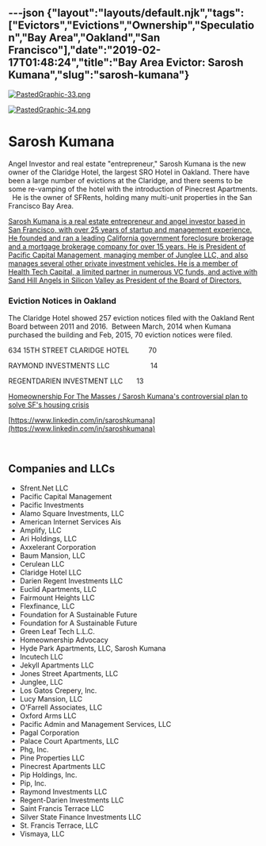 ---json
{"layout":"layouts/default.njk","tags":["Evictors","Evictions","Ownership","Speculation","Bay Area","Oakland","San Francisco"],"date":"2019-02-17T01:48:24","title":"Bay Area Evictor: Sarosh Kumana","slug":"sarosh-kumana"}
---

[![PastedGraphic-33.png](https://images.squarespace-cdn.com/content/v1/52b7d7a6e4b0b3e376ac8ea2/1472682161886-BAAWO58E1CM72CON9CJE/ke17ZwdGBToddI8pDm48kFYS3s9kC-zhUwxGXVZ3bTVZw-zPPgdn4jUwVcJE1ZvWhcwhEtWJXoshNdA9f1qD7TNdqww6z_61iXx7yO_mnkqfOorglrv07E8qyB9SNGLkedBnzPwvbyAPlU26YRLa9g/PastedGraphic-33.png)](https://images.squarespace-cdn.com/content/v1/52b7d7a6e4b0b3e376ac8ea2/1472682161886-BAAWO58E1CM72CON9CJE/ke17ZwdGBToddI8pDm48kFYS3s9kC-zhUwxGXVZ3bTVZw-zPPgdn4jUwVcJE1ZvWhcwhEtWJXoshNdA9f1qD7TNdqww6z_61iXx7yO_mnkqfOorglrv07E8qyB9SNGLkedBnzPwvbyAPlU26YRLa9g/PastedGraphic-33.png) 

[![PastedGraphic-34.png](https://images.squarespace-cdn.com/content/v1/52b7d7a6e4b0b3e376ac8ea2/1472682810561-X02VA5OFCJ0AV06T2ALB/ke17ZwdGBToddI8pDm48kH6xdya6e6aMoHwPTiZTHaFZw-zPPgdn4jUwVcJE1ZvWQUxwkmyExglNqGp0IvTJZUJFbgE-7XRK3dMEBRBhUpxHt3VElemOfZ_weOv2w5sauHmiG4OC6hU5j_RWQL2g2yFTr0rvef-Qk8lQx7F6GhA/PastedGraphic-34.png)](https://images.squarespace-cdn.com/content/v1/52b7d7a6e4b0b3e376ac8ea2/1472682810561-X02VA5OFCJ0AV06T2ALB/ke17ZwdGBToddI8pDm48kH6xdya6e6aMoHwPTiZTHaFZw-zPPgdn4jUwVcJE1ZvWQUxwkmyExglNqGp0IvTJZUJFbgE-7XRK3dMEBRBhUpxHt3VElemOfZ_weOv2w5sauHmiG4OC6hU5j_RWQL2g2yFTr0rvef-Qk8lQx7F6GhA/PastedGraphic-34.png) 

Sarosh Kumana
=============

Angel Investor and real estate "entrepreneur," Sarosh Kumana is the new owner of the Claridge Hotel, the largest SRO Hotel in Oakland. There have been a large number of evictions at the Claridge, and there seems to be some re-vamping of the hotel with the introduction of Pinecrest Apartments.   He is the owner of SFRents, holding many multi-unit properties in the San Francisco Bay Area.

[Sarosh Kumana is a real estate entrepreneur and angel investor based in San Francisco, with over 25 years of startup and management experience. He founded and ran a leading California government foreclosure brokerage and a mortgage brokerage company for over 15 years. He is President of Pacific Capital Management, managing member of Junglee LLC, and also manages several other private investment vehicles. He is a member of Health Tech Capital, a limited partner in numerous VC funds, and active with Sand Hill Angels in Silicon Valley as President of the Board of Directors.](https://www.crunchbase.com/person/sarosh-kumana#/entity)

### Eviction Notices in Oakland

The Claridge Hotel showed 257 eviction notices filed with the Oakland Rent Board between 2011 and 2016.  Between March, 2014 when Kumana purchased the building and Feb, 2015, 70 eviction notices were filed.

634 15TH STREET CLARIDGE HOTEL          70

RAYMOND INVESTMENTS LLC                     14

REGENTDARIEN INVESTMENT LLC       13

[Homeownership For The Masses / Sarosh Kumana's controversial plan to solve SF's housing crisis](http://www.sfgate.com/entertainment/article/Homeownership-For-The-Masses-Sarosh-Kumana-s-3265786.php)

[https://www.linkedin.com/in/saroshkumana](https://www.linkedin.com/in/saroshkumana)

 

Companies and LLCs
------------------

*   Sfrent.Net LLC
*   Pacific Capital Management
*   Pacific Investments
*   Alamo Square Investments, LLC
*   American Internet Services Ais
*   Amplify, LLC
*   Ari Holdings, LLC
*   Axxelerant Corporation
*   Baum Mansion, LLC
*   Cerulean LLC
*   Claridge Hotel LLC
*   Darien Regent Investments LLC
*   Euclid Apartments, LLC
*   Fairmount Heights LLC
*   Flexfinance, LLC
*   Foundation for A Sustainable Future
*   Foundation for A Sustainable Future
*   Green Leaf Tech L.L.C.
*   Homeownership Advocacy
*   Hyde Park Apartments, LLC, Sarosh Kumana
*   Incutech LLC
*   Jekyll Apartments LLC
*   Jones Street Apartments, LLC
*   Junglee, LLC
*   Los Gatos Crepery, Inc.
*   Lucy Mansion, LLC
*   O'Farrell Associates, LLC
*   Oxford Arms LLC
*   Pacific Admin and Management Services, LLC
*   Pagal Corporation
*   Palace Court Apartments, LLC
*   Phg, Inc.
*   Pine Properties LLC
*   Pinecrest Apartments LLC
*   Pip Holdings, Inc.
*   Pip, Inc.
*   Raymond Investments LLC
*   Regent-Darien Investments LLC
*   Saint Francis Terrace LLC
*   Silver State Finance Investments LLC
*   St. Francis Terrace, LLC
*   Vismaya, LLC